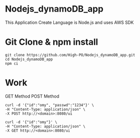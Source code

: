 # Nodejs_dynamoDB_app
This Application Create Language is Node.js and uses AWS SDK

# Git Clone & npm install
```
git clone https://github.com/High-PO/Nodejs_dynamoDB_app.git
cd Nodejs_dynamoDB_app
npm ci
```

# Work
GET Method
POST Method

```
curl -d '{"id":"omy", "passwd":"1234"}' \
-H "Content-Type: application/json" \
-X POST http://<domain>:8080/ui
```
```
curl -d '{"id":"omy"}' \
-H "Content-Type: application/json" \
-X GET http://<domain>:8080/ui
```
